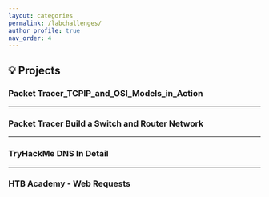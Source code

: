 ```yaml
---
layout: categories
permalink: /labchallenges/
author_profile: true
nav_order: 4
---
```


## 💡 Projects

### Packet Tracer_TCPIP_and_OSI_Models_in_Action


---

### Packet Tracer Build a Switch and Router Network


---

### TryHackMe DNS In Detail


---

### HTB Academy - Web Requests


